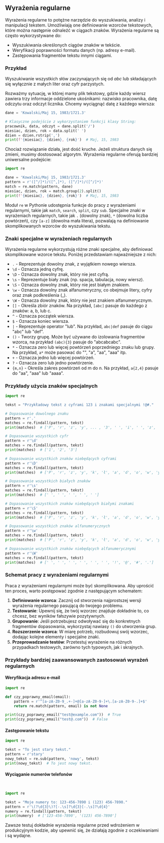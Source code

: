 ## Wyrażenia regularne

Wyrażenia regularne to potężne narzędzie do wyszukiwania, analizy i manipulacji tekstem. Umożliwiają one definiowanie wzorców tekstowych, które można następnie odnaleźć w ciągach znaków. Wyrażenia regularne są często wykorzystywane do:

- Wyszukiwania określonych ciągów znaków w tekście.
- Weryfikacji poprawności formatu danych (np. adresy e-mail).
- Zastępowania fragmentów tekstu innymi ciągami.

### Przykład

Wyszukiwanie wszystkich słów zaczynających się od *abc* lub składających się wyłącznie z małych liter oraz cyfr parzystych.

Rozważmy sytuację, w której mamy plik tekstowy, gdzie każdy wiersz zawiera trzy informacje oddzielone ukośnikami: nazwisko pracownika, datę odczytu oraz odczyt licznika. Chcemy wyciągnąć datę z każdego wiersza:

```python
dane = 'Kowalski/Maj 15, 1983/1721.3'

# Klasyczne podejście z wykorzystaniem funkcji klasy String:
pracownik, data, odczyt = dane.split('/')
miesiac, dzien, rok = data.split(' ')
dzien = dzien.rstrip(',')
print(f'{miesiac}, {dzien}, {rok}')  # Maj, 15, 1983
```

Chociaż rozwiązanie działa, jest dość kruche. Jeżeli struktura danych się zmieni, musimy dostosować algorytm. Wyrażenia regularne oferują bardziej uniwersalne podejście:

```python
import re

dane = 'Kowalski/Maj 15, 1983/1721.3'
pattern = r'([^/]*)/([^,]*), ([^/]*)/([^/]*)'
match = re.match(pattern, dane)
miesiac, dzien, rok = match.group(2).split()
print(f'{miesiac}, {dzien}, {rok}')  # Maj, 15, 1983
```

Moduł `re` w Pythonie udostępnia funkcje do pracy z wyrażeniami regularnymi, takie jak `match`, `search`, `split`, czy `sub`. Specjalne znaki w wyrażeniach regularnych, takie jak `.` (dowolny znak), `*` (dowolna liczba powtórzeń), czy `[a-z]` (dowolna mała litera), pozwalają na definiowanie skomplikowanych wzorców do wyszukiwania tekstu.

### Znaki specjalne w wyrażeniach regularnych

Wyrażenia regularne wykorzystują różne znaki specjalne, aby definiować skomplikowane wzorce tekstu. Poniżej przedstawiam najważniejsze z nich:

* `.` - Reprezentuje dowolny znak, z wyjątkiem nowego wiersza.
* `\d` - Oznacza jedną cyfrę.
* `\D` - Oznacza dowolny znak, który nie jest cyfrą.
* `\s` - Reprezentuje biały znak (np. spacja, tabulacja, nowy wiersz).
* `\S` - Oznacza dowolny znak, który nie jest białym znakiem.
* `\w` - Oznacza dowolny znak alfanumeryczny, co obejmuje litery, cyfry oraz znak podkreślenia (_).
* `\W` - Oznacza dowolny znak, który nie jest znakiem alfanumerycznym.
* `[]` - Określa zbiór znaków. Na przykład, `[abc]` pasuje do każdego z znaków: a, b, lub c.
* `^` - Oznacza początek wiersza.
* `$` - Oznacza koniec wiersza.
* `|` - Reprezentuje operator "lub". Na przykład, `abc|def` pasuje do ciągu "abc" lub "def".
* `()` - Tworzy grupę. Może być używane do izolowania fragmentów wzorca, na przykład `(abc){3}` pasuje do "abcabcabc".
* `*` - Oznacza zero lub więcej powtórzeń poprzedniego znaku lub grupy. Na przykład, `a*` może pasować do "", "a", "aa", "aaa" itp.
* `+` - Oznacza jedno lub więcej powtórzeń.
* `?` - Oznacza zero lub jedno powtórzenie.
* `{m,n}` - Określa zakres powtórzeń od m do n. Na przykład, `a{2,4}` pasuje do "aa", "aaa" lub "aaaa".

### Przykłady użycia znaków specjalnych

```python
import re

tekst = "Przykładowy tekst z cyframi 123 i znakami specjalnymi !@#."

# Dopasowanie dowolnego znaku
pattern = r'.'
matches = re.findall(pattern, tekst)
print(matches)  # ['P', 'r', 'z', 'y', ... , '3', ' ', 'i', ' ', 'z', 'n', ...]

# Dopasowanie wszystkich cyfr
pattern = r'\d'
matches = re.findall(pattern, tekst)
print(matches)  # ['1', '2', '3']

# Dopasowanie wszystkich znaków niebędących cyframi
pattern = r'\D'
matches = re.findall(pattern, tekst)
print(matches)  # ['P', 'r', 'z', 'y', 'k', 'ł', 'a', 'd', 'o', 'w', 'y', ' ', 't', 'e', 'k', ...]

# Dopasowanie wszystkich białych znaków
pattern = r'\s'
matches = re.findall(pattern, tekst)
print(matches)  # [' ', ' ', ' ', ' ', ' ']

# Dopasowanie wszystkich znaków niebędących białymi znakami
pattern = r'\S'
matches = re.findall(pattern, tekst)
print(matches)  # ['P', 'r', 'z', 'y', 'k', 'ł', 'a', 'd', 'o', 'w', 'y', 't', 'e', 'k', 's', ...]

# Dopasowanie wszystkich znaków alfanumerycznych
pattern = r'\w'
matches = re.findall(pattern, tekst)
print(matches)  # ['P', 'r', 'z', 'y', 'k', 'ł', 'a', 'd', 'o', 'w', 'y', 't', 'e', 'k', ...]

# Dopasowanie wszystkich znaków niebędących alfanumerycznymi
pattern = r'\W'
matches = re.findall(pattern, tekst)
print(matches)  # [' ', ' ', ' ', ' ', ' ', ' ', '!', '@', '#', '.']
```

### Schemat pracy z wyrażeniami regularnymi

Praca z wyrażeniami regularnymi może być skomplikowana. Aby uprościć ten proces, warto postępować zgodnie z następującym schematem:

1. **Definiowanie wzorca**: Zacznij od stworzenia najprostszej wersji wyrażenia regularnego pasującą do twojego problemu. 
2. **Testowanie**: Upewnij się, że twój wzorzec znajduje dokładnie to, co chcesz, bez wyników fałszywie pozytywnych.
3. **Grupowanie**: Jeśli potrzebujesz odwoływać się do konkretnych fragmentów dopasowania, wykorzystaj nawiasy `()` do utworzenia grup.
4. **Rozszerzenie wzorca**: W miarę potrzeb, rozbudowuj swój wzorzec, dodając kolejne elementy i specjalne znaki.
5. **Przeprowadzanie testów**: Przetestuj wyrażenie na różnych przypadkach testowych, zarówno tych typowych, jak i skrajnych.

### Przykłady bardziej zaawansowanych zastosowań wyrażeń regularnych

#### Weryfikacja adresu e-mail

```python
import re

def czy_poprawny_email(email):
    pattern = r'^[a-zA-Z0-9_.+-]+@[a-zA-Z0-9-]+\.[a-zA-Z0-9-.]+$'
    return re.match(pattern, email) is not None

print(czy_poprawny_email("test@example.com"))  # True
print(czy_poprawny_email("test@.com"))  # False
```

#### Zastępowanie tekstu

```python
import re

tekst = "To jest stary tekst."
pattern = r'stary'
nowy_tekst = re.sub(pattern, 'nowy', tekst)
print(nowy_tekst)  # To jest nowy tekst.
```

#### Wyciąganie numerów telefonów

```python


import re

tekst = "Moje numery to: 123-456-7890 i (123) 456-7890."
pattern = r'\(?\d{3}\)?[-.\s]?\d{3}[-.\s]?\d{4}'
numery = re.findall(pattern, tekst)
print(numery)  # ['123-456-7890', '(123) 456-7890']
```

Zawsze testuj dokładnie wyrażenia regularne przed wdrożeniem w produkcyjnym kodzie, aby upewnić się, że działają zgodnie z oczekiwaniami i są wydajne.
